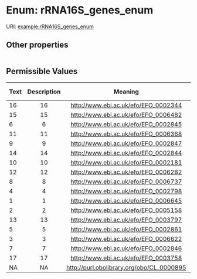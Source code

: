 
# Enum: rRNA16S_genes_enum




URI: [example:rRNA16S_genes_enum](https://w3id.org/examplerRNA16S_genes_enum)


## Other properties

|  |  |  |
| --- | --- | --- |

## Permissible Values

| Text | Description | Meaning | Other Information |
| :--- | :---: | :---: | ---: |
| 16 | 16 | http://www.ebi.ac.uk/efo/EFO_0002344 |  |
| 15 | 15 | http://www.ebi.ac.uk/efo/EFO_0006482 |  |
| 6 | 6 | http://www.ebi.ac.uk/efo/EFO_0002845 |  |
| 11 | 11 | http://www.ebi.ac.uk/efo/EFO_0006368 |  |
| 9 | 9 | http://www.ebi.ac.uk/efo/EFO_0002847 |  |
| 14 | 14 | http://www.ebi.ac.uk/efo/EFO_0002844 |  |
| 10 | 10 | http://www.ebi.ac.uk/efo/EFO_0002181 |  |
| 12 | 12 | http://www.ebi.ac.uk/efo/EFO_0006282 |  |
| 8 | 8 | http://www.ebi.ac.uk/efo/EFO_0006737 |  |
| 4 | 4 | http://www.ebi.ac.uk/efo/EFO_0002798 |  |
| 1 | 1 | http://www.ebi.ac.uk/efo/EFO_0006645 |  |
| 2 | 2 | http://www.ebi.ac.uk/efo/EFO_0005158 |  |
| 13 | 13 | http://www.ebi.ac.uk/efo/EFO_0003797 |  |
| 5 | 5 | http://www.ebi.ac.uk/efo/EFO_0002861 |  |
| 3 | 3 | http://www.ebi.ac.uk/efo/EFO_0006622 |  |
| 7 | 7 | http://www.ebi.ac.uk/efo/EFO_0002846 |  |
| 17 | 17 | http://www.ebi.ac.uk/efo/EFO_0003758 |  |
| NA | NA | http://purl.obolibrary.org/obo/CL_0000895 |  |

